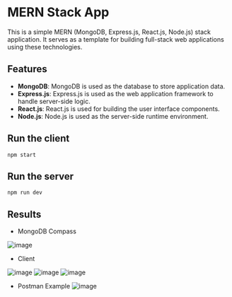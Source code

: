 # MERN Stack App

This is a simple MERN (MongoDB, Express.js, React.js, Node.js) stack application. It serves as a template for building full-stack web applications using these technologies.

## Features

- **MongoDB**: MongoDB is used as the database to store application data.
- **Express.js**: Express.js is used as the web application framework to handle server-side logic.
- **React.js**: React.js is used for building the user interface components.
- **Node.js**: Node.js is used as the server-side runtime environment.

## Run the client

`npm start`


## Run the server

`npm run dev`

## Results

- MongoDB Compass

![image](https://github.com/user-attachments/assets/66037f81-4442-40cb-a743-736928f8432a)

- Client

![image](https://github.com/user-attachments/assets/b9166d45-a6a8-4acc-985f-105a7655d4e9)
![image](https://github.com/user-attachments/assets/b505ed20-bdd8-4dca-adba-e3b92c4f166d)
![image](https://github.com/user-attachments/assets/38f73835-2e27-4830-9f87-81040db316cf)

- Postman Example
![image](https://github.com/user-attachments/assets/778c6ec5-9e06-4686-a175-ae71fd83ed00)


